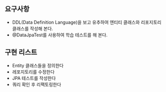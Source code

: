 ## 요구사항
- DDL(Data Definition Language)을 보고 유추하여 엔티티 클래스와 리포지토리 클래스를 작성해 본다.
- @DataJpaTest를 사용하여 학습 테스트를 해 본다.

## 구현 리스트
- Entity 클래스들을 정의한다  
- 레포지토리를 수정한다  
- JPA 테스트를 작성한다  
- 쿼리 확인 후 리팩토링한다 

  